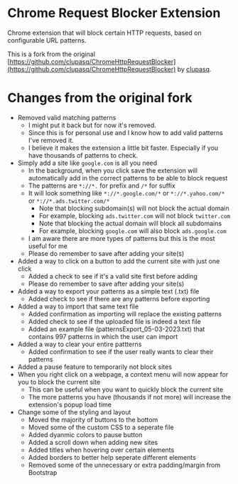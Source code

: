 Chrome Request Blocker Extension
================================

Chrome extension that will block certain HTTP requests, based on configurable URL patterns.

This is a fork from the original [https://github.com/clupasq/ChromeHttpRequestBlocker](https://github.com/clupasq/ChromeHttpRequestBlocker) by [clupasq](https://github.com/clupasq/).

Changes from the original fork
==============================

* Removed valid matching patterns
    * I might put it back but for now it's removed.
    * Since this is for personal use and I know how to add valid patterns I've removed it.
    * I believe it makes the extension a little bit faster. Especially if you have thousands of patterns to check.
* Simply add a site like `google.com` is all you need
    * In the background, when you click save the extension will automatically add in the correct patterns to be able to block request
    * The patterns are `*://*.` for prefix and `/*` for suffix
    * It will look something like `*://*.google.com/*` or `*://*.yahoo.com/*` or `*://*.ads.twitter.com/*`
        * Note that blocking subdomain(s) will not block the actual domain
        * For example, blocking `ads.twitter.com` will not block `twitter.com`
        * Note that blocking the actual domain will block all subdomains
        * For example, blocking `google.com` will also block `ads.google.com`
    * I am aware there are more types of patterns but this is the most useful for me
    * Please do remember to save after adding your site(s)
* Added a way to click on a button to add the current site with just one click
    * Added a check to see if it's a valid site first before adding
    * Please do remember to save after adding your site(s)
* Added a way to export your patterns as a simple text (.txt) file
    * Added check to see if there are any patterns before exporting
* Added a way to import that same text file
    * Added confirmation as importing will replace the existing patterns
    * Added check to see if the uploaded file is indeed a text file
    * Added an example file (patternsExport_05-03-2023.txt) that contains 997 patterns in which the user can import
* Added a way to clear your entire pattterns
    * Added confirmation to see if the user really wants to clear their patterns
* Added a pause feature to temporarily not block sites
* When you right click on a webpage, a context menu will now appear for you to block the current site
    * This can be useful when you want to quickly block the current site
    * The more patterns you have (thousands if not more) will increase the extension's popup load time
* Change some of the styling and layout
    * Moved the majority of buttons to the bottom
    * Moved some of the custom CSS to a seperate file
    * Added dyanmic colors to pause button
    * Added a scroll down when adding new sites
    * Added titles when hovering over certain elements
    * Added borders to better help seperate different elements
    * Removed some of the unnecessary or extra padding/margin from Bootstrap
